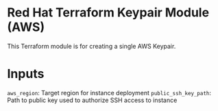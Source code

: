 # Red Hat Terraform Keypair Module (AWS)

This Terraform module is for creating a single AWS Keypair.

# Inputs

`aws_region`: Target region for instance deployment
`public_ssh_key_path`: Path to public key used to authorize SSH access to instance